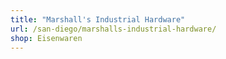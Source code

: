 ```yaml
---
title: "Marshall's Industrial Hardware"
url: /san-diego/marshalls-industrial-hardware/
shop: Eisenwaren
---
```

